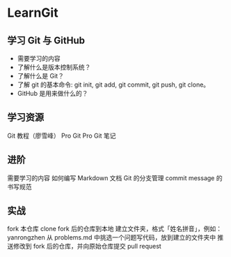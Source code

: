 # LearnGit

## 学习 Git 与 GitHub
- 需要学习的内容
- 了解什么是版本控制系统？
- 了解什么是 Git？
- 了解 git 的基本命令: git init, git add, git commit, git push, git clone。
- GitHub 是用来做什么的？
## 学习资源
Git 教程（廖雪峰）
Pro Git
Pro Git 笔记
## 进阶
需要学习的内容
如何编写 Markdown 文档
Git 的分支管理
commit message 的书写规范
## 实战
fork 本仓库
clone fork 后的仓库到本地
建立文件夹，格式「姓名拼音」，例如：yanrongzhen
从 problems.md 中挑选一个问题写代码，放到建立的文件夹中
推送修改到 fork 后的仓库，并向原始仓库提交 pull request
